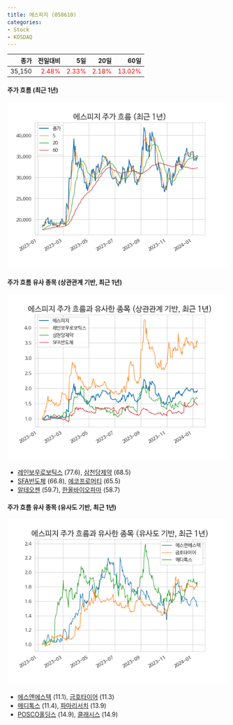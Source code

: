 ```yaml
---
title: 에스피지 (058610)
categories:
- Stock
- KOSDAQ
---
```


|종가|전일대비|5일|20일|60일|
|---:|-------:|--:|---:|---:|
|35,150|<span style="color: red">2.48%</span>|<span style="color: red">2.33%</span>|<span style="color: red">2.18%</span>|<span style="color: red">13.02%</span>|

<!-- more -->

#### 주가 흐름 (최근 1년)
![058610](/assets/images/stock/058610.png)


#### 주가 흐름 유사 종목 (상관관계 기반, 최근 1년)
![058610](/assets/images/stock/058610_corr.png)
- [레인보우로보틱스](/277810/) (77.6), [삼천당제약](/000250/) (68.5)
- [SFA반도체](/036540/) (66.8), [에코프로머티](/450080/) (65.5)
- [알테오젠](/196170/) (59.7), [한올바이오파마](/009420/) (58.7)


#### 주가 흐름 유사 종목 (유사도 기반, 최근 1년)
![058610](/assets/images/stock/058610_sim.png)
- [에스앤에스텍](/101490/) (11.1), [금호타이어](/073240/) (11.3)
- [메디톡스](/086900/) (11.4), [파마리서치](/214450/) (13.9)
- [POSCO홀딩스](/005490/) (14.9), [클래시스](/214150/) (14.9)
